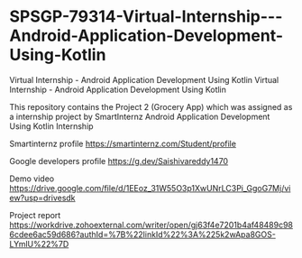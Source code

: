 # SPSGP-79314-Virtual-Internship---Android-Application-Development-Using-Kotlin
Virtual Internship - Android Application Development Using Kotlin
Virtual Internship - Android Application Development Using Kotlin

This repository contains the Project 2 (Grocery App) which was assigned as a internship project by SmartInternz Android Application Development Using Kotlin Internship

Smartinternz profile
https://smartinternz.com/Student/profile

Google developers profile
https://g.dev/Saishivareddy1470

Demo video
https://drive.google.com/file/d/1EEoz_31W55O3p1XwUNrLC3Pi_GgoG7Mj/view?usp=drivesdk

Project report
https://workdrive.zohoexternal.com/writer/open/gj63f4e7201b4af48489c986cdee6ac59d686?authId=%7B%22linkId%22%3A%225k2wApa8GOS-LYmlU%22%7D
